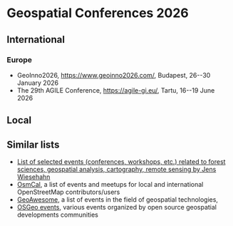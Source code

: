 
# Geospatial Conferences 2026

## International

### Europe

  - GeoInno2026, https://www.geoinno2026.com/, Budapest, 26--30 January 2026
  - The 29th AGILE Conference, https://agile-gi.eu/, Tartu, 16--19 June 2026

## Local

## Similar lists

- [List of selected events (conferences, workshops, etc.) related to forest sciences, geospatial analysis, cartography, remote sensing by Jens Wiesehahn](https://github.com/wiesehahn/conferences)
- [OsmCal](https://osmcal.org/), a list of events and meetups for local and international OpenStreetMap contributors/users
- [GeoAwesome](https://geoawesome.com/events/), a list of events in the field of geospatial technologies,
- [OSGeo events](https://www.osgeo.org/events/), various events organized by open source geospatial developments communities
